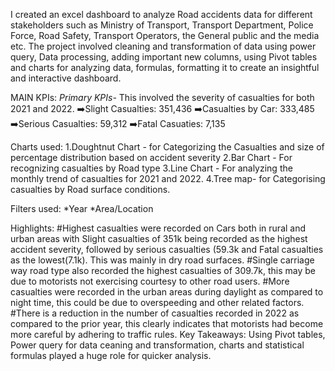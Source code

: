 I created an excel dashboard to analyze Road accidents data for different stakeholders such as Ministry of Transport, Transport Department, Police Force, Road Safety, Transport 
Operators, the General public and the media etc. The project involved cleaning and transformation of data using power query, Data processing, adding important new columns, using Pivot tables and charts for analyzing data, formulas, formatting it to create an insightful and interactive dashboard. 

MAIN KPIs:
 *Primary KPIs-* This involved the severity of casualties for both 2021 and 2022.
➡️Slight Casualties: 351,436
➡️Casualties by Car: 333,485 
➡️Serious Casualties: 59,312 
➡️Fatal Casuaties: 7,135

Charts used:
1.Doughtnut Chart - for Categorizing the Casualties  and size of percentage distribution based on accident severity
2.Bar Chart - For recognizing casualties by Road type
3.Line Chart - For analyzing the monthly trend of casualties for  2021 and 2022.
4.Tree map- for Categorising casualties by Road surface conditions.

Filters used:
*Year
*Area/Location

Highlights:
#Highest casualties were recorded on Cars both in rural and urban areas with Slight casualties of 351k being recorded as the highest accident severity, followed by serious casualties (59.3k and Fatal casualties as the lowest(7.1k). This was mainly in dry road surfaces.
#Single carriage way road type also recorded the highest casualties of 309.7k, this may be due to motorists not exercising courtesy to other road users.
#More casualties were recorded in the urban areas during daylight as compared to night time, this could be due to overspeeding and other related factors.
#There is a reduction in the number of casualties recorded in 2022 as compared to the prior year, this clearly indicates that motorists had become more careful by adhering to traffic rules. 
Key Takeaways: Using Pivot tables, Power query for data ceaning and transformation, charts and statistical formulas played a huge role for quicker analysis.






